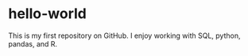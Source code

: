 # hello-world
This is my first repository on GitHub.
I enjoy working with SQL, python, pandas, and R.
